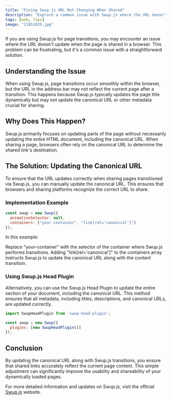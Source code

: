 ```yaml
---
title: "Fixing Swup.js URL Not Changing When Shared"
description: "Explore a common issue with Swup.js where the URL doesn't change when shared in a browser, and learn a simple way to fix it by updating canonical URLs."
tags: [web, tips]
image: "11851835.jpg"
---
```


If you are using Swup.js for page transitions, you may encounter an issue where the URL doesn't update when the page is shared in a browser. This problem can be frustrating, but it's a common issue with a straightforward solution.

## Understanding the Issue

When using Swup.js, page transitions occur smoothly within the browser, but the URL in the address bar may not reflect the current page after a transition. This happens because Swup.js typically updates the page title dynamically but may not update the canonical URL or other metadata crucial for sharing.

## Why Does This Happen?

Swup.js primarily focuses on updating parts of the page without necessarily updating the entire HTML document, including the canonical URL. When sharing a page, browsers often rely on the canonical URL to determine the shared link's destination.

## The Solution: Updating the Canonical URL

To ensure that the URL updates correctly when sharing pages transitioned via Swup.js, you can manually update the canonical URL. This ensures that browsers and sharing platforms recognize the correct URL to share.

### Implementation Example

```javascript
const swup = new Swup({
  animationSelector: null,
  containers: ["your-container", "link[rel='canonical']"]
});
```

In this example:

Replace "your-container" with the selector of the container where Swup.js performs transitions.
Adding "link[rel='canonical']" to the containers array instructs Swup.js to update the canonical URL along with the content transition.

### Using Swup.js Head Plugin
Alternatively, you can use the Swup.js Head Plugin to update the entire <head> section of your document, including the canonical URL. This method ensures that all metadata, including titles, descriptions, and canonical URLs, are updated correctly.

```javascript
import SwupHeadPlugin from 'swup-head-plugin';

const swup = new Swup({
  plugins: [new SwupHeadPlugin()]
});
```

## Conclusion

By updating the canonical URL along with Swup.js transitions, you ensure that shared links accurately reflect the current page content. This simple adjustment can significantly improve the usability and shareability of your dynamically loaded pages.

For more detailed information and updates on Swup.js, visit the official [Swup.js](https://swup.js.org/) website.
